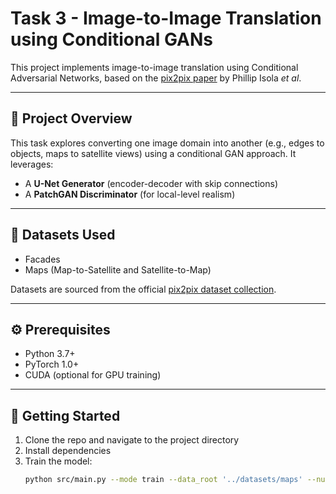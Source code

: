 # Task 3 - Image-to-Image Translation using Conditional GANs

This project implements image-to-image translation using Conditional Adversarial Networks, based on the [pix2pix paper](https://phillipi.github.io/pix2pix/) by Phillip Isola *et al*.

---

## 📌 Project Overview

This task explores converting one image domain into another (e.g., edges to objects, maps to satellite views) using a conditional GAN approach. It leverages:
- A **U-Net Generator** (encoder-decoder with skip connections)
- A **PatchGAN Discriminator** (for local-level realism)

---

## 📁 Datasets Used

- Facades  
- Maps (Map-to-Satellite and Satellite-to-Map)

Datasets are sourced from the official [pix2pix dataset collection](http://efrosgans.eecs.berkeley.edu/pix2pix/datasets/).

---

## ⚙️ Prerequisites

- Python 3.7+
- PyTorch 1.0+  
- CUDA (optional for GPU training)

---

## 🚀 Getting Started

1. Clone the repo and navigate to the project directory  
2. Install dependencies  
3. Train the model:
   ```bash
   python src/main.py --mode train --data_root '../datasets/maps' --num_epochs 100 --data_invert
